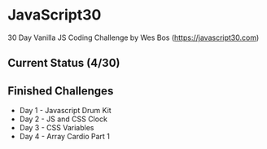 # JavaScript30
30 Day Vanilla JS Coding Challenge by Wes Bos (https://javascript30.com)

## Current Status (4/30)
## Finished Challenges
* Day 1 - Javascript Drum Kit
* Day 2 - JS and CSS Clock
* Day 3 - CSS Variables
* Day 4 - Array Cardio Part 1
